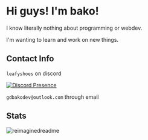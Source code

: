 # Hi guys! I'm bako!

I know literally nothing about programming or webdev.

I'm wanting to learn and work on new things.

## Contact Info

`leafyshoes` on discord

[![Discord Presence](https://lanyard.cnrad.dev/api/950189411759456266)](https://discord.com/users/950189411759456266)

`gdbakodev@outlook.com` through email

## Stats

<img src="https://myreadme.vercel.app/api/embed/GDBako?panels=userstatistics,toprepositories,toplanguages,commitgraph" alt="reimaginedreadme" />
